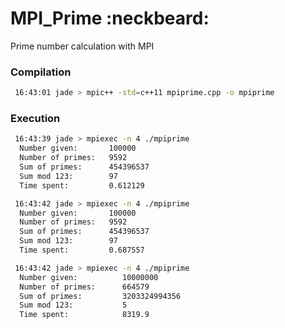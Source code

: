 MPI_Prime :neckbeard:
=========

Prime number calculation with MPI

### Compilation

```bash
 16:43:01 jade > mpic++ -std=c++11 mpiprime.cpp -o mpiprime
``` 

### Execution
```bash
 16:43:39 jade > mpiexec -n 4 ./mpiprime
  Number given:		  100000
  Number of primes:	  9592
  Sum of primes:	  454396537
  Sum mod 123:		  97
  Time spent:		  0.612129
```



```bash
 16:43:42 jade > mpiexec -n 4 ./mpiprime
  Number given:		  100000
  Number of primes:	  9592
  Sum of primes:	  454396537
  Sum mod 123:		  97
  Time spent:		  0.687557
```

```bash
 16:43:42 jade > mpiexec -n 4 ./mpiprime
  Number given:          10000000
  Number of primes:      664579
  Sum of primes:         3203324994356
  Sum mod 123:           5
  Time spent:            8319.9
```



